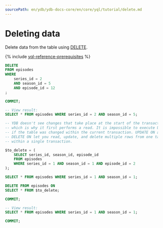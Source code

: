 ```yaml
---
sourcePath: en/ydb/ydb-docs-core/en/core/yql/tutorial/delete.md
---
```

# Deleting data

Delete data from the table using [DELETE](../reference/syntax/delete.md).

{% include [yql-reference-prerequisites](_includes/yql_tutorial_prerequisites.md) %}

```sql
DELETE
FROM episodes
WHERE
    series_id = 2
    AND season_id = 5
    AND episode_id = 12
;

COMMIT;

-- View result:
SELECT * FROM episodes WHERE series_id = 2 AND season_id = 5;

-- YDB doesn't see changes that take place at the start of the transaction,
-- which is why it first performs a read. It is impossible to execute UPDATE or DELETE on
-- if the table was changed within the current transaction. UPDATE ON and
-- DELETE ON let you read, update, and delete multiple rows from one table
-- within a single transaction.

$to_delete = (
    SELECT series_id, season_id, episode_id
    FROM episodes
    WHERE series_id = 1 AND season_id = 1 AND episode_id = 2
);

SELECT * FROM episodes WHERE series_id = 1 AND season_id = 1;

DELETE FROM episodes ON
SELECT * FROM $to_delete;

COMMIT;

-- View result:
SELECT * FROM episodes WHERE series_id = 1 AND season_id = 1;

COMMIT;
```
